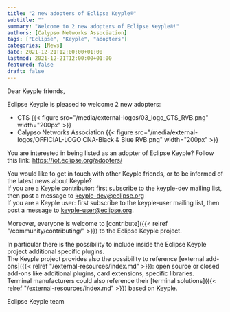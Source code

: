```yaml
---
title: "2 new adopters of Eclipse Keyple®"
subtitle: ""
summary: "Welcome to 2 new adopters of Eclipse Keyple®!"
authors: [Calypso Networks Association]
tags: ["Eclipse", "Keyple", "adopters"]
categories: [News]
date: 2021-12-21T12:00:00+01:00
lastmod: 2021-12-21T12:00:00+01:00
featured: false
draft: false
---
```


Dear Keyple friends,

Eclipse Keyple is pleased to welcome 2 new adopters:
- CTS
  {{< figure src="/media/external-logos/03_logo_CTS_RVB.png" width="200px" >}}
- Calypso Networks Association 
  {{< figure src="/media/external-logos/OFFICIAL-LOGO CNA-Black & Blue RVB.png" width="200px" >}}

You are interested in being listed as an adopter of Eclipse Keyple? Follow this link: https://iot.eclipse.org/adopters/

You would like to get in touch with other Keyple friends, or to be informed of the latest news about Keyple?\
If you are a Keyple contributor: first subscribe to the keyple-dev mailing list, then post a message to keyple-dev@eclipse.org\
If you are a Keyple user: first subscribe to the keyple-user mailing list, then post a message to keyple-user@eclipse.org.

Moreover, everyone is welcome to [contribute]({{< relref "/community/contributing/" >}}) to the Eclipse Keyple project.

In particular there is the possibility to include inside the Eclipse Keyple project additional specific plugins.\
The Keyple project provides also the possibility to reference [external add-ons]({{< relref "/external-resources/index.md" >}}): open source or closed add-ons like additional plugins, card extensions, specific libraries.\
Terminal manufacturers could also reference their [terminal solutions]({{< relref "/external-resources/index.md" >}}) based on Keyple.

Eclipse Keyple team